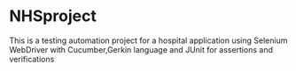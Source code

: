 # NHSproject
This is a testing automation project for a hospital application using Selenium WebDriver with Cucumber,Gerkin language and 
JUnit for assertions and verifications
